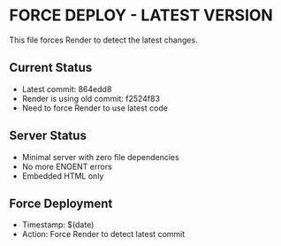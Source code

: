 # FORCE DEPLOY - LATEST VERSION

This file forces Render to detect the latest changes.

## Current Status
- Latest commit: 864edd8
- Render is using old commit: f2524f83
- Need to force Render to use latest code

## Server Status
- Minimal server with zero file dependencies
- No more ENOENT errors
- Embedded HTML only

## Force Deployment
- Timestamp: $(date)
- Action: Force Render to detect latest commit 